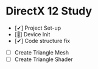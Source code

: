 # DirectX 12 Study

- [✔] Project Set-up
- [🔺] Device Init
- [✔] Code structure fix
- [ ] Create Triangle Mesh
- [ ] Create Triangle Shader
